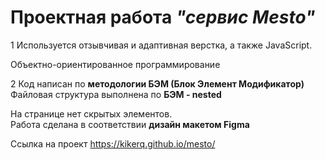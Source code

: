# Проектная работа _"сервис Mesto"_

1 Используется отзывчивая и адаптивная верстка, а также JavaScript.

Объектно-ориентированное программирование

2 Код написан по **методологии БЭМ (Блок Элемент Модификатор)** Файловая структура выполнена по **БЭМ - nested**

На странице нет скрытых элементов.  
Работа сделана в соответствии **дизайн макетом Figma**

Ссылка на проект https://kikerq.github.io/mesto/
